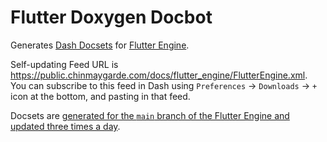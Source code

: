 # Flutter Doxygen Docbot

Generates [Dash Docsets](https://kapeli.com/dash) for [Flutter Engine](https://github.com/flutter/engine).

Self-updating Feed URL is https://public.chinmaygarde.com/docs/flutter_engine/FlutterEngine.xml. You can subscribe to this feed in Dash using `Preferences` -> `Downloads` -> `+` icon at the bottom, and pasting in that feed.

Docsets are [generated for the `main` branch of the Flutter Engine and updated three times a day](https://console.cloud.google.com/run/jobs/details/us-west1/flutter-docbot/executions?project=personal-csg).
